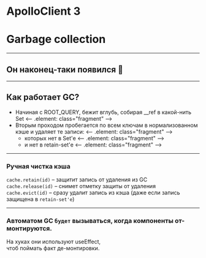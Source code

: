 # ApolloClient 3 <!-- .element: class="grey" -->

# Garbage collection

-----

## Он наконец-таки появился 🎉

-----

## Как работает GC? <!-- .element: class="green" -->

- Начиная с ROOT_QUERY, бежит вглубь, собирая __ref в какой-нить Set <-- .element: class="fragment" -->
- Вторым проходом пробегается по всем ключам в нормализованном кэше и удаляет те записи: <-- .element: class="fragment" -->
  - которых нет в Set'е <-- .element: class="fragment" -->
  - и нет в retain-set'е <-- .element: class="fragment" -->

-----

### Ручная чистка кэша <!-- .element: class="green" -->
  
<div class="fragment"><code>cache.retain(id)</code> – защитит запись от удаления из GC</div>
<div class="fragment"><code>cache.release(id)</code> – снимет отметку защиты от удаления</div>
<div class="fragment"><code>cache.evict(id)</code> – сразу удалит запись из кэша (даже если запись защищена в <code>retain-set'e</code>)</div>

-----

### Автоматом GC `будет` вызываться, когда компоненты от-монтируются.

На хуках они используют useEffect, <br />чтоб поймать факт де-монтировки. <!-- .element: class="fragment orange" -->
